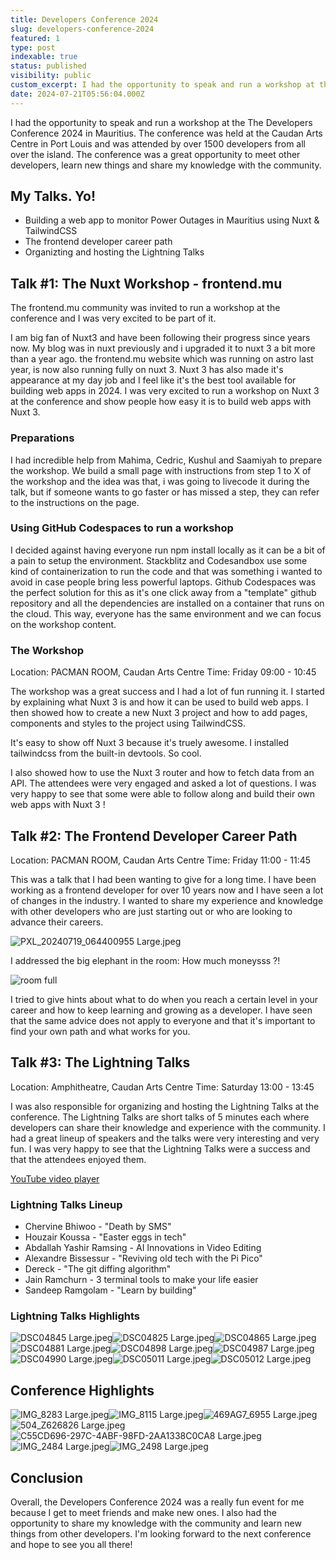 ```yaml
---
title: Developers Conference 2024
slug: developers-conference-2024
featured: 1
type: post
indexable: true
status: published
visibility: public
custom_excerpt: I had the opportunity to speak and run a workshop at the The Developers Conference 2024 in Mauritius.
date: 2024-07-21T05:56:04.000Z
---
```


I had the opportunity to speak and run a workshop at the The Developers Conference 2024 in Mauritius. The conference was held at the Caudan Arts Centre in Port Louis and was attended by over 1500 developers from all over the island. The conference was a great opportunity to meet other developers, learn new things and share my knowledge with the community.

## My Talks. Yo!

- Building a web app to monitor Power Outages in Mauritius using Nuxt & TailwindCSS
- The frontend developer career path
- Organizting and hosting the Lightning Talks

## Talk #1: The Nuxt Workshop - frontend.mu

The frontend.mu community was invited to run a workshop at the conference and I was very excited to be part of it.

I am big fan of Nuxt3 and have been following their progress since years now. My blog was in nuxt previously and i upgraded it to nuxt 3 a bit more than a year ago. the frontend.mu website which was running on astro last year, is now also running fully on nuxt 3. Nuxt 3 has also made it's appearance at my day job and I feel like it's the best tool available for building web apps in 2024. I was very excited to run a workshop on Nuxt 3 at the conference and show people how easy it is to build web apps with Nuxt 3.

### Preparations

I had incredible help from Mahima, Cedric, Kushul and Saamiyah to prepare the workshop. We build a small page with instructions from step 1 to X of the workshop and the idea was that, i was going to livecode it during the talk, but if someone wants to go faster or has missed a step, they can refer to the instructions on the page.

### Using GitHub Codespaces to run a workshop

I decided against having everyone run npm install locally as it can be a bit of a pain to setup the environment. Stackblitz and Codesandbox use some kind of containerization to run the code and that was something i wanted to avoid in case people bring less powerful laptops. Github Codespaces was the perfect solution for this as it's one click away from a "template" github repository and all the dependencies are installed on a container that runs on the cloud. This way, everyone has the same environment and we can focus on the workshop content.

### The Workshop

Location: PACMAN ROOM, Caudan Arts Centre
Time: Friday 09:00 - 10:45

The workshop was a great success and I had a lot of fun running it. I started by explaining what Nuxt 3 is and how it can be used to build web apps. I then showed how to create a new Nuxt 3 project and how to add pages, components and styles to the project using TailwindCSS.

It's easy to show off Nuxt 3 because it's truely awesome. I installed tailwindcss from the built-in devtools. So cool.

I also showed how to use the Nuxt 3 router and how to fetch data from an API. The attendees were very engaged and asked a lot of questions. I was very happy to see that some were able to follow along and build their own web apps with Nuxt 3 !

## Talk #2:  The Frontend Developer Career Path

Location: PACMAN ROOM, Caudan Arts Centre
Time: Friday 11:00 - 11:45

This was a talk that I had been wanting to give for a long time. I have been working as a frontend developer for over 10 years now and I have seen a lot of changes in the industry. I wanted to share my experience and knowledge with other developers who are just starting out or who are looking to advance their careers.

![PXL\_20240719\_064400955 Large.jpeg](/content/images/2024/07/devcon-2024/PXL_20240719_064400955%20Large.jpeg)

I addressed the big elephant in the room: How much moneysss ?!

![room full](/content/images/2024/07/devcon-2024/PXL_20240719_073534537%20Large.jpeg)

I tried to give hints about what to do when you reach a certain level in your career and how to keep learning and growing as a developer. I have seen that the same advice does not apply to everyone and that it's important to find your own path and what works for you.

## Talk #3: The Lightning Talks

Location: Amphitheatre, Caudan Arts Centre
Time: Saturday 13:00 - 13:45

I was also responsible for organizing and hosting the Lightning Talks at the conference. The Lightning Talks are short talks of 5 minutes each where developers can share their knowledge and experience with the community. I had a great lineup of speakers and the talks were very interesting and very fun. I was very happy to see that the Lightning Talks were a success and that the attendees enjoyed them.

[YouTube video player](https://www.youtube.com/embed/jJOxfdufKlE?si=gFuxod3de9rGspjK)

### Lightning Talks Lineup

- Chervine Bhiwoo - "Death by SMS"
- Houzair Koussa - "Easter eggs in tech"
- Abdallah Yashir Ramsing - AI Innovations in Video Editing
- Alexandre Bissessur - "Reviving old tech with the Pi Pico"
- Dereck - "The git diffing algorithm"
- Jain Ramchurn - 3 terminal tools to make your life easier
- Sandeep Ramgolam - "Learn by building"

### Lightning Talks Highlights

![DSC04845 Large.jpeg](/content/images/2024/07/lightning-talks-2024/DSC04845%20Large.jpeg)![DSC04825 Large.jpeg](/content/images/2024/07/lightning-talks-2024/DSC04825%20Large.jpeg)![DSC04865 Large.jpeg](/content/images/2024/07/lightning-talks-2024/DSC04865%20Large.jpeg)![DSC04881 Large.jpeg](/content/images/2024/07/lightning-talks-2024/DSC04881%20Large.jpeg)![DSC04898 Large.jpeg](/content/images/2024/07/lightning-talks-2024/DSC04898%20Large.jpeg)![DSC04987 Large.jpeg](/content/images/2024/07/lightning-talks-2024/DSC04987%20Large.jpeg)![DSC04990 Large.jpeg](/content/images/2024/07/lightning-talks-2024/DSC04990%20Large.jpeg)![DSC05011 Large.jpeg](/content/images/2024/07/lightning-talks-2024/DSC05011%20Large.jpeg)![DSC05012 Large.jpeg](/content/images/2024/07/lightning-talks-2024/DSC05012%20Large.jpeg)

## Conference Highlights

![IMG\_8283 Large.jpeg](/content/images/2024/07/devcon-2024/IMG_8283%20Large.jpeg)![IMG\_8115 Large.jpeg](/content/images/2024/07/devcon-2024/IMG_8115%20Large.jpeg)![469AG7\_6955 Large.jpeg](/content/images/2024/07/devcon-2024/469AG7_6955%20Large.jpeg)![504\_Z626826 Large.jpeg](/content/images/2024/07/devcon-2024/504_Z626826%20Large.jpeg)![C55CD696-297C-4ABF-98FD-2AA1338C0CA8 Large.jpeg](/content/images/2024/07/devcon-2024/C55CD696-297C-4ABF-98FD-2AA1338C0CA8%20Large.jpeg)![IMG\_2484 Large.jpeg](/content/images/2024/07/devcon-2024/IMG_2484%20Large.jpeg)![IMG\_2498 Large.jpeg](/content/images/2024/07/devcon-2024/IMG_2498%20Large.jpeg)

## Conclusion

Overall, the Developers Conference 2024 was a really fun event for me because I get to meet friends and make new ones. I also had the opportunity to share my knowledge with the community and learn new things from other developers. I'm looking forward to the next conference and hope to see you all there!
